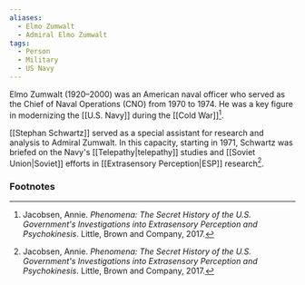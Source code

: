 ```yaml
---
aliases:
  - Elmo Zumwalt
  - Admiral Elmo Zumwalt
tags:
  - Person
  - Military
  - US Navy
---
```

Elmo Zumwalt (1920–2000) was an American naval officer who served as the Chief of Naval Operations (CNO) from 1970 to 1974. He was a key figure in modernizing the [[U.S. Navy]] during the [[Cold War]][^1].

[[Stephan Schwartz]] served as a special assistant for research and analysis to Admiral Zumwalt. In this capacity, starting in 1971, Schwartz was briefed on the Navy's [[Telepathy|telepathy]] studies and [[Soviet Union|Soviet]] efforts in [[Extrasensory Perception|ESP]] research[^1].

### Footnotes
[^1]: Jacobsen, Annie. *Phenomena: The Secret History of the U.S. Government's Investigations into Extrasensory Perception and Psychokinesis*. Little, Brown and Company, 2017.
